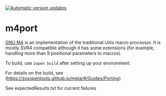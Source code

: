 [![Automatic version updates](https://github.com/ZOSOpenTools/m4port/actions/workflows/bump.yml/badge.svg)](https://github.com/ZOSOpenTools/m4port/actions/workflows/bump.yml)

# m4port
[GNU M4](https://www.gnu.org/software/m4/m4.html) is an implementation of the traditional Unix macro processor. It is mostly SVR4 compatible although it has some extensions (for example, handling more than 9 positional parameters to macros). 


To build, use `zopen build` after setting up your environment.

For details on the build, see (https://zosopentools.github.io/meta/#/Guides/Porting)

See expectedResults.txt for current failures
